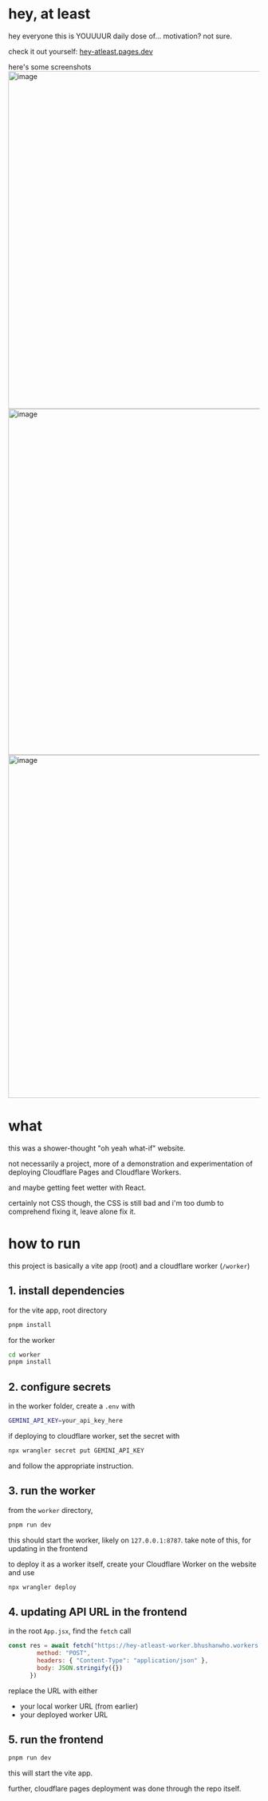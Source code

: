 # hey, at least

hey everyone this is YOUUUUR daily dose of... motivation?
not sure.

check it out yourself: [hey-atleast.pages.dev](https://hey-atleast.pages.dev/)

here's some screenshots
<img width="1163" height="677" alt="image" src="https://github.com/user-attachments/assets/82dfb506-632e-4962-8438-666d351c79cb" />
<img width="1145" height="694" alt="image" src="https://github.com/user-attachments/assets/9f553459-9d00-4b36-afd3-e52c2d5593d0" />
<img width="1184" height="688" alt="image" src="https://github.com/user-attachments/assets/5ef6aa32-9bcb-4623-a08f-3791715a5591" />



# what

this was a shower-thought "oh yeah what-if" website. 

not necessarily a project, more of a demonstration and experimentation of deploying Cloudflare Pages and Cloudflare Workers.

and maybe getting feet wetter with React.

certainly not CSS though, the CSS is still bad and i'm too dumb to comprehend fixing it, leave alone fix it.

# how to run

this project is basically a vite app (root) and a cloudflare worker (`/worker`)

## 1. install dependencies

for the vite app, root directory
```bash
pnpm install
```

for the worker
```bash
cd worker
pnpm install
```

## 2. configure secrets

in the worker folder, create a `.env` with
```bash
GEMINI_API_KEY=your_api_key_here
```

if deploying to cloudflare worker, set the secret with
```bash
npx wrangler secret put GEMINI_API_KEY
```
and follow the appropriate instruction.

## 3. run the worker

from the `worker` directory,
```bash
pnpm run dev
```
this should start the worker, likely on `127.0.0.1:8787`. take note of this, for updating in the frontend

to deploy it as a worker itself, create your Cloudflare Worker on the website and use
```bash
npx wrangler deploy
```

## 4. updating API URL in the frontend

in the root `App.jsx`, find the `fetch` call
```js
const res = await fetch("https://hey-atleast-worker.bhushanwho.workers.dev/", {
        method: "POST",
        headers: { "Content-Type": "application/json" },
        body: JSON.stringify({})
      })
```

replace the URL with either
- your local worker URL (from earlier)
- your deployed worker URL

## 5. run the frontend

```bash
pnpm run dev
```

this will start the vite app.

further, cloudflare pages deployment was done through the repo itself.
